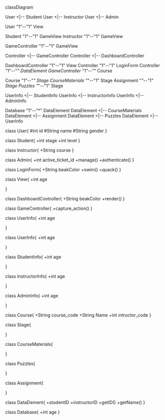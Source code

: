 classDiagram


User <|-- Student
User <|-- Instructor
User <|-- Admin


User "1"--"1" View

Student "1"--"1" GameView
Instructor "1"--"1" GameView

GameController "1"--"1" GameView

Controller <|-- GameController
Controller <|-- DashboardController

DashboardController "1"--"1" View
Controller "1"--"1" LoginForm
Controller "1"--"*" DataElement
GameController "1"--"*" Course


Course "1"--"*" Stage
CourseMaterials "*"--"1" Stage
Assignment "*"--"1" Stage
Puzzles "*"--"1" Stage

UserInfo <|-- StudentInfo
UserInfo <|-- InstructorInfo
UserInfo <|-- AdminInfo

Database "1"--"*" DataElement
DataElement <|-- CourseMaterials
DataElement <|-- Assignment
DataElement <|-- Puzzles
DataElement <|-- UserInfo

class User{
#int id
#String name
#String gender
}

class Student{
+int stage
+int level
}

class Instructor{
+String course
}

class Admin{
+int active_ticket_id
+manage()
+authenticate()
}



class LoginForm{
+String beakColor
+swim()
+quack()
}


class View{
+int age


}




class DashboardController{
+String beakColor
+render()
}

class GameController{
+capture_action()
}

class UserInfo{
+int age



}

class UserInfo{
+int age



}


class StudentInfo{
+int age



}


class InstructorInfo{
+int age



}


class AdminInfo{
+int age



}

class Course{
+String course_code
+String Name
+int intructor_code
}


class Stage{
 
}


class CourseMaterials{
 
}

class Puzzles{
 
}

class Assignment{
 
}

class DataElement{
+studentID
+instructorID
+getID()
+getName()
}



class Database{
+int age
}